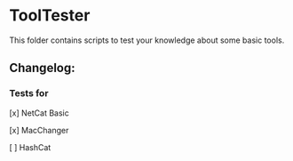 # ToolTester

This folder contains scripts to test your knowledge about some basic tools.

## Changelog:
### Tests for 

[x] NetCat Basic

[x] MacChanger

[ ] HashCat
